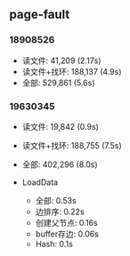 ## page-fault
### 18908526
- 读文件: 41,209 (2.17s)
- 读文件+找环: 188,137 (4.9s)
- 全部: 529,861 (5.6s)
### 19630345
- 读文件: 19,842 (0.9s)
- 读文件+找环: 188,755 (7.5s)
- 全部: 402,296 (8.0s)

- LoadData
  - 全部: 0.53s
  - 边排序: 0.22s
  - 创建父节点: 0.16s
  - buffer存边: 0.06s
  - Hash: 0.1s